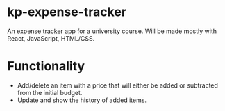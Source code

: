 # kp-expense-tracker

An expense tracker app for a university course. Will be made mostly with React, JavaScript, HTML/CSS.

# Functionality

- Add/delete an item with a price that will either be added or subtracted from the initial budget.
- Update and show the history of added items.

